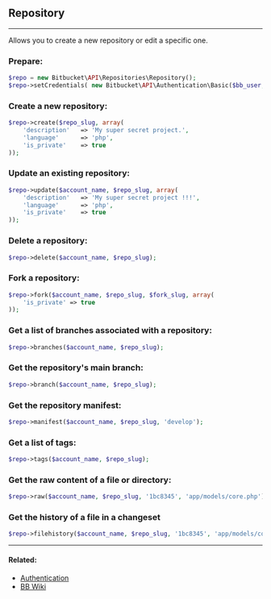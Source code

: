 ## Repository

----
Allows you to create a new repository or edit a specific one.

### Prepare:
```php
$repo = new Bitbucket\API\Repositories\Repository();
$repo->setCredentials( new Bitbucket\API\Authentication\Basic($bb_user, $bb_pass) );
```

### Create a new repository:
```php
$repo->create($repo_slug, array(
    'description'   => 'My super secret project.',
    'language'      => 'php',
    'is_private'    => true
));
```

### Update an existing repository:
```php
$repo->update($account_name, $repo_slug, array(
    'description'   => 'My super secret project !!!',
    'language'      => 'php',
    'is_private'    => true
));
```

### Delete a repository:
```php
$repo->delete($account_name, $repo_slug);
```

### Fork a repository:
```php
$repo->fork($account_name, $repo_slug, $fork_slug, array(
    'is_private' => true
));
```

### Get a list of branches associated with a repository:
```php
$repo->branches($account_name, $repo_slug);
```

### Get the repository's main branch:
```php
$repo->branch($account_name, $repo_slug);
```

### Get the repository manifest:
```php
$repo->manifest($account_name, $repo_slug, 'develop');
```

### Get a list of tags:
```php
$repo->tags($account_name, $repo_slug);
```

### Get the raw content of a file or directory:
```php
$repo->raw($account_name, $repo_slug, '1bc8345', 'app/models/core.php')
```

### Get the history of a file in a changeset
```php
$repo->filehistory($account_name, $repo_slug, '1bc8345', 'app/models/core.php')
```

----

#### Related:
  * [Authentication](../authentication.md)
  * [BB Wiki](https://confluence.atlassian.com/display/BITBUCKET/repository+Resource#repositoryResource-Overview)

